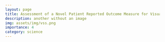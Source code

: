 ```yaml
---
layout: page
title: Assessment of a Novel Patient Reported Outcome Measure for Visual Snow Syndrome: The Colorado Visual Snow Survey 2.0
description: another without an image
img: assets/img/vss.png
importance: 4
category: science
---
```


